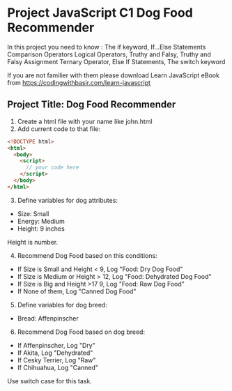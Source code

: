 # Project JavaScript C1 Dog Food Recommender

In this project you need to know :
The if keyword,
If...Else Statements Comparison Operators Logical Operators,
Truthy and Falsy,
Truthy and Falsy Assignment Ternary Operator,
Else If Statements,
The switch keyword

If you are not familier with them please download Learn JavaScript eBook from https://codingwithbasir.com/learn-javascript

## Project Title: Dog Food Recommender

1. Create a html file with your name like john.html
2. Add current code to that file:

```html
<!DOCTYPE html>
<html>
  <body>
    <script>
      // your code here
    </script>
  </body>
</html>
```

3. Define variables for dog attributes:

- Size: Small
- Energy: Medium
- Height: 9 inches

Height is number.

4. Recommend Dog Food based on this conditions:

- If Size is Small and Height < 9, Log "Food: Dry Dog Food"
- If Size is Medium or Height > 12, Log "Food: Dehydrated Dog Food"
- If Size is Big and Height >17 9, Log "Food: Raw Dog Food"
- If None of them, Log "Canned Dog Food"

5. Define variables for dog breed:

- Bread: Affenpinscher

6. Recommend Dog Food based on dog breed:

- If Affenpinscher, Log "Dry"
- If Akita, Log "Dehydrated"
- If Cesky Terrier, Log "Raw"
- If Chihuahua, Log "Canned"

Use switch case for this task.

